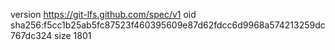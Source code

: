 version https://git-lfs.github.com/spec/v1
oid sha256:f5cc1b25ab5fc87523f460395609e87d62fdcc6d9968a574213259dc767dc324
size 1801
